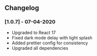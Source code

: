## Changelog

### [1.0.7] - 07-04-2020

- Upgraded to React 17
- Fixed dark mode delay with light splash
- Added prettier config for consistency
- Upgraded all dependencies